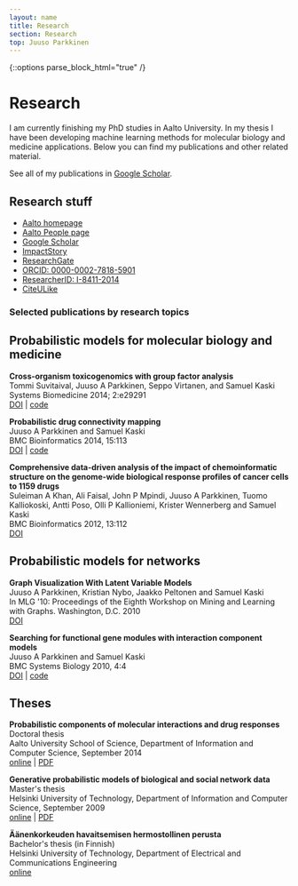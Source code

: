 ```yaml
---
layout: name
title: Research
section: Research
top: Juuso Parkkinen
---
```

<!-- This is for the Sections to work with kramdown -->
{::options parse_block_html="true" /}

Research
========

I am currently finishing my PhD studies in Aalto University. In my thesis I have been developing machine learning methods for molecular biology and medicine applications. Below you can find my publications and other related material.

See all of my publications in [Google Scholar](http://scholar.google.com/citations?user=4d5VBfkAAAAJ).

## Research stuff
* [Aalto homepage](http://users.ics.aalto.fi/japarkki/)
* [Aalto People page](https://people.aalto.fi/index.html?language=english#juuso_parkkinen)
* [Google Scholar](http://scholar.google.com/citations?user=4d5VBfkAAAAJ)
* [ImpactStory](https://impactstory.org/JuusoParkkinen)
* [ResearchGate](https://www.researchgate.net/profile/Juuso_Parkkinen)
* [ORCID: 0000-0002-7818-5901](http://orcid.org/0000-0002-7818-5901)
* [ResearcherID: I-8411-2014](http://www.researcherid.com/rid/I-8411-2014)
* [CiteULike](http://www.citeulike.org/author/Parkkinen:Juuso)

<!-- Doesn't look good...
## Impact story profile
<iframe src="https://impactstory.org/embed/JuusoParkkinen" width="600" height="600"></iframe>
-->

### Selected publications by research topics

## Probabilistic models for molecular biology and medicine

<!-- ADD toxgen -->

**Cross-organism toxicogenomics with group factor analysis**  
Tommi Suvitaival, Juuso A Parkkinen, Seppo Virtanen, and Samuel Kaski  
Systems Biomedicine 2014; 2:e29291  
[DOI](http://dx.doi.org/10.4161/sysb.29291) | [code](http://research.ics.tkk.fi/mi/software/GFAtoxgen)

**Probabilistic drug connectivity mapping**  
Juuso A Parkkinen and Samuel Kaski  
BMC Bioinformatics 2014, 15:113  
[DOI](http://dx.doi.org/10.1186/1471-2105-15-113) | [code](http://research.ics.aalto.fi/mi/software/ProbCMap/)

**Comprehensive data-driven analysis of the impact of chemoinformatic structure on the genome-wide biological response profiles of cancer cells to 1159 drugs**  
Suleiman A Khan, Ali Faisal, John P Mpindi, Juuso A Parkkinen, Tuomo Kalliokoski, Antti Poso, Olli P Kallioniemi, Krister Wennerberg and Samuel Kaski  
BMC Bioinformatics 2012, 13:112  
[DOI](http://dx.doi.org/10.1186/1471-2105-13-112)

## Probabilistic models for networks

**Graph Visualization With Latent Variable Models**  
Juuso A Parkkinen, Kristian Nybo, Jaakko Peltonen and Samuel Kaski  
In MLG '10: Proceedings of the Eighth Workshop on Mining and Learning with Graphs. Washington, D.C. 2010  
[DOI](http://dx.doi.org/10.1145/1830252.1830265)

**Searching for functional gene modules with interaction component models**  
Juuso A Parkkinen and Samuel Kaski  
BMC Systems Biology 2010, 4:4  
[DOI](http://dx.doi.org/10.1186/1752-0509-4-4) | [code](http://www.cis.hut.fi/projects/mi/software/ICMg)

## Theses

**Probabilistic components of molecular interactions and drug responses**  
Doctoral thesis  
Aalto University School of Science, Department of Information and Computer Science, September 2014  
[online](https://aaltodoc.aalto.fi/handle/123456789/13631) | [PDF](https://aaltodoc.aalto.fi/bitstream/handle/123456789/13631/isbn9789526057743.pdf?sequence=1)


**Generative probabilistic models of biological and social network data**  
Master's thesis  
Helsinki University of Technology, Department of Information and Computer Science, September 2009  
[online](https://aaltodoc.aalto.fi/handle/123456789/3104) | [PDF](https://aaltodoc.aalto.fi/bitstream/handle/123456789/3104/urn100068.pdf?sequence=1)

**Äänenkorkeuden havaitsemisen hermostollinen perusta**  
Bachelor's thesis (in Finnish)  
Helsinki University of Technology, Department of Electrical and Communications Engineering  
[online](https://aaltodoc.aalto.fi/handle/123456789/3371)


